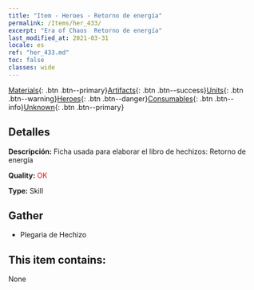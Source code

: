```yaml
---
title: "Item - Heroes - Retorno de energía"
permalink: /Items/her_433/
excerpt: "Era of Chaos  Retorno de energía"
last_modified_at: 2021-03-31
locale: es
ref: "her_433.md"
toc: false
classes: wide
---
```

 [Materials](/es/Items/){: .btn .btn--primary}[Artifacts](/es/Items/Artifacts/){: .btn .btn--success}[Units](/es/Items/Units/){: .btn .btn--warning}[Heroes](/es/Items/Heroes/){: .btn .btn--danger}[Consumables](/es/Items/Consumables/){: .btn .btn--info}[Unknown](/es/Items/Unknown/){: .btn .btn--primary}

## Detalles
 **Descripción:** Ficha usada para elaborar el libro de hechizos: Retorno de energía

 **Quality:** <span style="color: #FF0000">OK</span>

 **Type:** Skill

## Gather

*    Plegaria de Hechizo 

## This item contains:

  None

